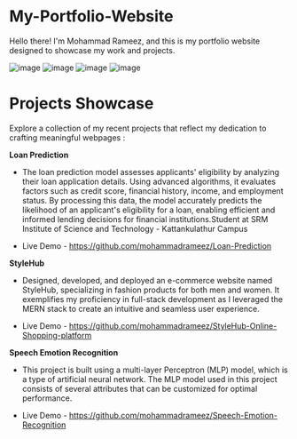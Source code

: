 # My-Portfolio-Website
Hello there! I'm Mohammad Rameez, and this is my portfolio website designed to showcase my work and projects.


![image](https://github.com/mohammadrameez/My-Portfolio-Website/assets/144389509/5ea3b5d7-806d-440a-a223-b455ac74ff11)
![image](https://github.com/mohammadrameez/My-Portfolio-Website/assets/144389509/1bb167f1-45d0-43ad-b4f0-2087247d3694)
![image](https://github.com/mohammadrameez/My-Portfolio-Website/assets/144389509/6a0e648e-6d0d-45e1-b5fe-1944b971d283)
![image](https://github.com/mohammadrameez/My-Portfolio-Website/assets/144389509/855be3c6-153c-4eb3-97eb-9670f03675af)



# Projects Showcase
Explore a collection of my recent projects that reflect my dedication to crafting meaningful webpages :

**Loan Prediction** 
+ The loan prediction model assesses applicants' eligibility by analyzing their loan application details. Using advanced algorithms, it evaluates factors such as credit score, financial history, income, and employment status. By processing this data, the model accurately predicts the likelihood of an applicant's eligibility for a loan, enabling efficient and informed lending decisions for financial institutions.Student at SRM Institute of Science and Technology - Kattankulathur Campus

+ Live Demo -  https://github.com/mohammadrameez/Loan-Prediction

**StyleHub** 
+ Designed, developed, and deployed an e-commerce website named StyleHub, specializing in fashion products for both men and women. It exemplifies my proficiency in full-stack development as I leveraged the MERN stack to create an intuitive and seamless user experience.

+ Live Demo - https://github.com/mohammadrameez/StyleHub-Online-Shopping-platform


**Speech Emotion Recognition** 
+ This project is built using a multi-layer Perceptron (MLP) model, which is a type of artificial neural network. The MLP model used in this project consists of several attributes that can be customized for optimal performance.

+ Live Demo - https://github.com/mohammadrameez/Speech-Emotion-Recognition
